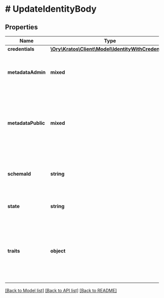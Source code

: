 # # UpdateIdentityBody

## Properties

Name | Type | Description | Notes
------------ | ------------- | ------------- | -------------
**credentials** | [**\Ory\Kratos\Client\Model\IdentityWithCredentials**](IdentityWithCredentials.md) |  | [optional]
**metadataAdmin** | **mixed** | Store metadata about the user which is only accessible through admin APIs such as &#x60;GET /admin/identities/&lt;id&gt;&#x60;. | [optional]
**metadataPublic** | **mixed** | Store metadata about the identity which the identity itself can see when calling for example the session endpoint. Do not store sensitive information (e.g. credit score) about the identity in this field. | [optional]
**schemaId** | **string** | SchemaID is the ID of the JSON Schema to be used for validating the identity&#39;s traits. If set will update the Identity&#39;s SchemaID. |
**state** | **string** | State is the identity&#39;s state. active StateActive inactive StateInactive |
**traits** | **object** | Traits represent an identity&#39;s traits. The identity is able to create, modify, and delete traits in a self-service manner. The input will always be validated against the JSON Schema defined in &#x60;schema_id&#x60;. |

[[Back to Model list]](../../README.md#models) [[Back to API list]](../../README.md#endpoints) [[Back to README]](../../README.md)
